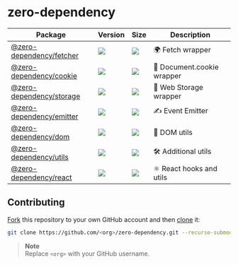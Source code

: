 # zero-dependency

| Package | Version | Size | Description |
| ------- | ------- | ---- | ----------- |
| [@zero-dependency/fetcher](https://github.com/zero-dependency/fetcher) | [![](https://img.shields.io/npm/v/@zero-dependency/fetcher)](https://npm.im/@zero-dependency/fetcher) | [![](https://img.shields.io/bundlephobia/minzip/@zero-dependency/fetcher)](https://bundlephobia.com/package/@zero-dependency/fetcher@latest) | 🌍 Fetch wrapper |
| [@zero-dependency/cookie](https://github.com/zero-dependency/cookie) | [![](https://img.shields.io/npm/v/@zero-dependency/cookie)](https://npm.im/@zero-dependency/cookie) | [![](https://img.shields.io/bundlephobia/minzip/@zero-dependency/cookie)](https://bundlephobia.com/package/@zero-dependency/cookie@latest) | 🍪 Document.cookie wrapper |
| [@zero-dependency/storage](https://github.com/zero-dependency/storage) | [![](https://img.shields.io/npm/v/@zero-dependency/storage)](https://npm.im/@zero-dependency/storage) | [![](https://img.shields.io/bundlephobia/minzip/@zero-dependency/storage)](https://bundlephobia.com/package/@zero-dependency/storage@latest) | 📒 Web Storage wrapper |
| [@zero-dependency/emitter](https://github.com/zero-dependency/emitter) | [![](https://img.shields.io/npm/v/@zero-dependency/emitter)](https://npm.im/@zero-dependency/emitter) | [![](https://img.shields.io/bundlephobia/minzip/@zero-dependency/emitter)](https://bundlephobia.com/package/@zero-dependency/emitter@latest) | ✍️ Event Emitter |
| [@zero-dependency/dom](https://github.com/zero-dependency/dom) | [![](https://img.shields.io/npm/v/@zero-dependency/dom)](https://npm.im/@zero-dependency/dom) | [![](https://img.shields.io/bundlephobia/minzip/@zero-dependency/dom)](https://bundlephobia.com/package/@zero-dependency/dom@latest) | 📄 DOM utils |
| [@zero-dependency/utils](https://github.com/zero-dependency/utils) | [![](https://img.shields.io/npm/v/@zero-dependency/utils)](https://npm.im/@zero-dependency/utils) | [![](https://img.shields.io/bundlephobia/minzip/@zero-dependency/utils)](https://bundlephobia.com/package/@zero-dependency/utils@latest) | 🛠 Additional utils |
| [@zero-dependency/react](https://github.com/zero-dependency/react) | [![](https://img.shields.io/npm/v/@zero-dependency/react)](https://npm.im/@zero-dependency/react) | [![](https://img.shields.io/bundlephobia/minzip/@zero-dependency/react)](https://bundlephobia.com/package/@zero-dependency/react@latest) | ⚛️ React hooks and utils |

## Contributing

[Fork](https://help.github.com/articles/fork-a-repo/) this repository to your own GitHub account and then [clone](https://help.github.com/articles/cloning-a-repository/) it:

```bash
git clone https://github.com/<org>/zero-dependency.git --recurse-submodules
```

> **Note**\
> Replace `<org>` with your GitHub username.
